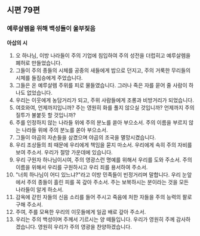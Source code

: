 ## 시편 79편

### 예루살렘을 위해 백성들이 울부짖음
**아삽의 시**
1. 오 하나님, 이방 나라들이 주의 기업에 침입하여 주의 성전을 더럽히고 예루살렘을 폐허로 만들었습니다.
2. 그들이 주의 종들의 시체를 공중의 새들에게 밥으로 던지고, 주의 거룩한 무리들의 시체를 들짐승에게 주었습니다.
3. 그들은 온 예루살렘 주위를 피로 물들였습니다. 그러나 죽은 자를 묻어 줄 사람이 하나도 없었습니다.
4. 우리는 이웃에게 농담거리가 되고, 주위 사람들에게 조롱과 비방거리가 되었습니다.
5. 여호와여, 언제까지입니까? 주는 영원히 화를 풀지 않으실 것입니까? 언제까지 주의 질투가 불붙듯 할 것입니까?
6. 주를 인정하지 않는 나라들 위에 주의 분노를 쏟아 부으소서. 주의 이름을 부르지 않는 나라들 위에 주의 분노를 쏟아 부으소서.
7. 그들이 야곱의 자손들을 삼켰으며 야곱의 조국을 멸망시켰습니다.
8. 우리 조상들의 죄 때문에 우리에게 책임을 묻지 마소서. 우리에게 속히 주의 자비를 보여 주소서. 우리가 절망 가운데에 있습니다.
9. 우리 구원자 하나님이시여, 주의 영광스런 명예를 위해서 우리를 도와 주소서. 주의 이름을 위해서 우리를 구원하시고 우리 죄를 용서하여 주소서.
10. "너희 하나님이 어디 있느냐?"라고 이방 민족들이 빈정거리며 말합니다. 우리 눈앞에서 주의 종들이 흘린 피를 꼭 갚아 주소서. 주는 보복하시는 분이라는 것을 모든 나라들이 알게 하소서.
11. 감옥에 갇힌 자들의 신음 소리를 들어 주시고 죽음에 처한 자들을 주의 능력의 팔로 구해 주소서.
12. 주여, 주를 모욕한 우리의 이웃들에게 일곱 배로 갚아 주소서.
13. 우리는 주의 백성이며 주께서 기르시는 양 떼들입니다. 우리가 영원히 주께 감사하겠습니다. 영원히 우리가 주의 영광을 찬양하겠습니다.